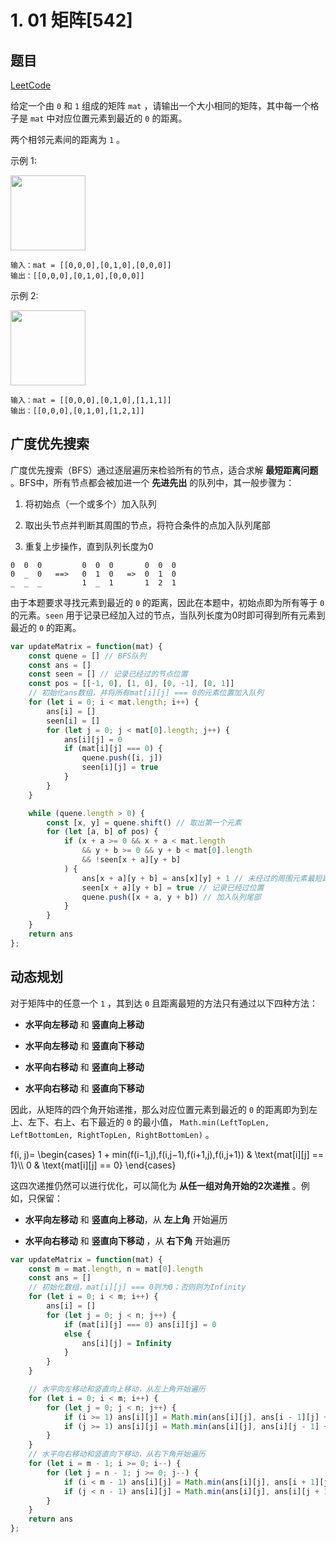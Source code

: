 # 1. 01 矩阵[542]

## 题目

[LeetCode](https://leetcode.cn/problems/01-matrix/)

给定一个由 `0` 和 `1` 组成的矩阵 `mat` ，请输出一个大小相同的矩阵，其中每一个格子是 `mat` 中对应位置元素到最近的 `0` 的距离。

两个相邻元素间的距离为 `1` 。

示例 1:

<img src="https://pic.leetcode-cn.com/1626667201-NCWmuP-image.png" title="" alt="" width="120">

```
输入：mat = [[0,0,0],[0,1,0],[0,0,0]]
输出：[[0,0,0],[0,1,0],[0,0,0]]
```

示例 2:

<img src="https://pic.leetcode-cn.com/1626667205-xFxIeK-image.png" title="" alt="" width="120">

```
输入：mat = [[0,0,0],[0,1,0],[1,1,1]]
输出：[[0,0,0],[0,1,0],[1,2,1]]
```

## 广度优先搜索

广度优先搜索（BFS）通过逐层遍历来检验所有的节点，适合求解 **最短距离问题** 。BFS中，所有节点都会被加进一个 **先进先出** 的队列中，其一般步骤为：

1. 将初始点（一个或多个）加入队列

2. 取出头节点并判断其周围的节点，将符合条件的点加入队列尾部

3. 重复上步操作，直到队列长度为0

```
0  0  0         0  0  0       0  0  0
0  _  0   ==>   0  1  0   =>  0  1  0
_  _  _         1  _  1       1  2  1
```

由于本题要求寻找元素到最近的 `0` 的距离，因此在本题中，初始点即为所有等于 `0` 的元素。`seen` 用于记录已经加入过的节点，当队列长度为0时即可得到所有元素到最近的 `0` 的距离。

```javascript
var updateMatrix = function(mat) {
    const quene = [] // BFS队列
    const ans = []
    const seen = [] // 记录已经过的节点位置
    const pos = [[-1, 0], [1, 0], [0, -1], [0, 1]]
    // 初始化ans数组，并将所有mat[i][j] === 0的元素位置加入队列
    for (let i = 0; i < mat.length; i++) {
        ans[i] = []
        seen[i] = []
        for (let j = 0; j < mat[0].length; j++) {
            ans[i][j] = 0
            if (mat[i][j] === 0) {
                quene.push([i, j])
                seen[i][j] = true
            }
        }
    }

    while (quene.length > 0) {
        const [x, y] = quene.shift() // 取出第一个元素
        for (let [a, b] of pos) {
            if (x + a >= 0 && x + a < mat.length
                && y + b >= 0 && y + b < mat[0].length
                && !seen[x + a][y + b]
            ) {
                ans[x + a][y + b] = ans[x][y] + 1 // 未经过的周围元素最短距离 = 当前最短距离 + 1
                seen[x + a][y + b] = true // 记录已经过位置
                quene.push([x + a, y + b]) // 加入队列尾部
            }
        }
    }
    return ans
};
```

## 动态规划

对于矩阵中的任意一个 `1` ，其到达 `0` 且距离最短的方法只有通过以下四种方法：

+ **水平向左移动** 和 **竖直向上移动**

+ **水平向左移动** 和 **竖直向下移动**

+ **水平向右移动** 和 **竖直向上移动**

+ **水平向右移动** 和 **竖直向下移动**

因此，从矩阵的四个角开始递推，那么对应位置元素到最近的 `0` 的距离即为到左上、左下、右上、右下最近的 `0` 的最小值， `Math.min(LeftTopLen, LeftBottomLen, RightTopLen, RightBottomLen)` 。

<latexDisplay>
f(i, j)=
\begin{cases}
1 + min(f(i−1,j),f(i,j−1),f(i+1,j),f(i,j+1)) & \text{mat[i][j] == 1}\\
0 & \text{mat[i][j] == 0}
\end{cases}
</latexDisplay>

这四次递推仍然可以进行优化，可以简化为 **从任一组对角开始的2次递推** 。例如，只保留：

+  **水平向左移动** 和 **竖直向上移动**，从 **左上角** 开始遍历

+ **水平向右移动** 和 **竖直向下移动** ，从 **右下角** 开始遍历

```javascript
var updateMatrix = function(mat) {
    const m = mat.length, n = mat[0].length
    const ans = []
    // 初始化数组，mat[i][j] === 0则为0；否则则为Infinity
    for (let i = 0; i < m; i++) {
        ans[i] = []
        for (let j = 0; j < n; j++) {
            if (mat[i][j] === 0) ans[i][j] = 0
            else {
                ans[i][j] = Infinity
            }
        }
    }

    // 水平向左移动和竖直向上移动，从左上角开始遍历
    for (let i = 0; i < m; i++) {
        for (let j = 0; j < n; j++) {
            if (i >= 1) ans[i][j] = Math.min(ans[i][j], ans[i - 1][j] + 1)
            if (j >= 1) ans[i][j] = Math.min(ans[i][j], ans[i][j - 1] + 1)
        }
    }
    // 水平向右移动和竖直向下移动，从右下角开始遍历
    for (let i = m - 1; i >= 0; i--) {
        for (let j = n - 1; j >= 0; j--) {
            if (i < m - 1) ans[i][j] = Math.min(ans[i][j], ans[i + 1][j] + 1)
            if (j < n - 1) ans[i][j] = Math.min(ans[i][j], ans[i][j + 1] + 1)
        }
    }
    return ans
};
```
